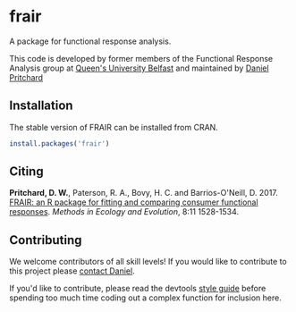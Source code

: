 # frair

A package for functional response analysis.  

This code is developed by former members of the Functional Response Analysis group at [Queen's University Belfast][qub] and maintained by [Daniel Pritchard][dp]

## Installation
The stable version of FRAIR can be installed from CRAN. 

```r
install.packages('frair')
```

## Citing
**Pritchard, D. W.**, Paterson, R. A., Bovy, H. C. and Barrios-O'Neill, D.  2017.  [FRAIR: an R package for fitting and comparing consumer functional responses][pritchard:2017:8].  *Methods in Ecology and Evolution*, 8:11 1528-1534.

## Contributing
We welcome contributors of all skill levels!  If you would like to contribute to this project please [contact Daniel][dpcontact].  

If you'd like to contribute, please read the devtools [style guide][hwsg] before spending too much time coding out a complex function for inclusion here.  

[dpcontact]: https://www.pritchard.co/contact/
[hwsg]: http://adv-r.had.co.nz/Style.html
[rtools]: https://cran.r-project.org/bin/windows/Rtools/
[qub]: https://www.qub.ac.uk
[dp]: https://www.pritchard.co
[pritchard:2017:8]: https://doi.org/10.1111/2041-210X.12784
